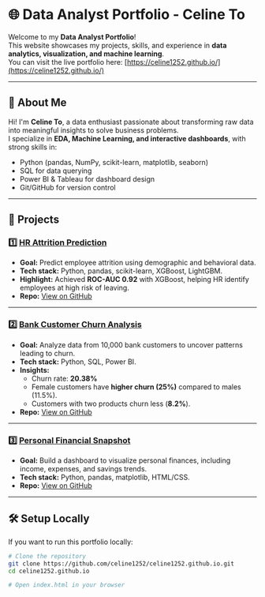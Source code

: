 # 🌐 Data Analyst Portfolio - Celine To

Welcome to my **Data Analyst Portfolio**!  
This website showcases my projects, skills, and experience in **data analytics, visualization, and machine learning**.  
You can visit the live portfolio here: [https://celine1252.github.io/](https://celine1252.github.io/)

---

## 🚀 **About Me**
Hi! I'm **Celine To**, a data enthusiast passionate about transforming raw data into meaningful insights to solve business problems.  
I specialize in **EDA, Machine Learning, and interactive dashboards**, with strong skills in:
- Python (pandas, NumPy, scikit-learn, matplotlib, seaborn)
- SQL for data querying
- Power BI & Tableau for dashboard design
- Git/GitHub for version control

---

## 📂 **Projects**

### 1️⃣ [**HR Attrition Prediction**](https://celine1252.github.io/projects/hr-attrition.html)
- **Goal:** Predict employee attrition using demographic and behavioral data.  
- **Tech stack:** Python, pandas, scikit-learn, XGBoost, LightGBM.  
- **Highlight:** Achieved **ROC-AUC 0.92** with XGBoost, helping HR identify employees at high risk of leaving.  
- **Repo:** [View on GitHub](https://github.com/celine1252/Employee)

---

### 2️⃣ [**Bank Customer Churn Analysis**](https://celine1252.github.io/projects/bank-churn.html)
- **Goal:** Analyze data from 10,000 bank customers to uncover patterns leading to churn.  
- **Tech stack:** Python, SQL, Power BI.  
- **Insights:**  
  - Churn rate: **20.38%**  
  - Female customers have **higher churn (25%)** compared to males (11.5%).  
  - Customers with two products churn less (**8.2%**).  
- **Repo:** [View on GitHub](https://github.com/celine1252/Bank-Customer-Churn)

---

### 3️⃣ [**Personal Financial Snapshot**](https://celine1252.github.io/projects/financial-snapshot.html)
- **Goal:** Build a dashboard to visualize personal finances, including income, expenses, and savings trends.  
- **Tech stack:** Python, pandas, matplotlib, HTML/CSS.  
- **Repo:** [View on GitHub](https://github.com/celine1252/Personal-Financial-Snapshot)

---

## 🛠 **Setup Locally**
If you want to run this portfolio locally:
```bash
# Clone the repository
git clone https://github.com/celine1252/celine1252.github.io.git
cd celine1252.github.io

# Open index.html in your browser
